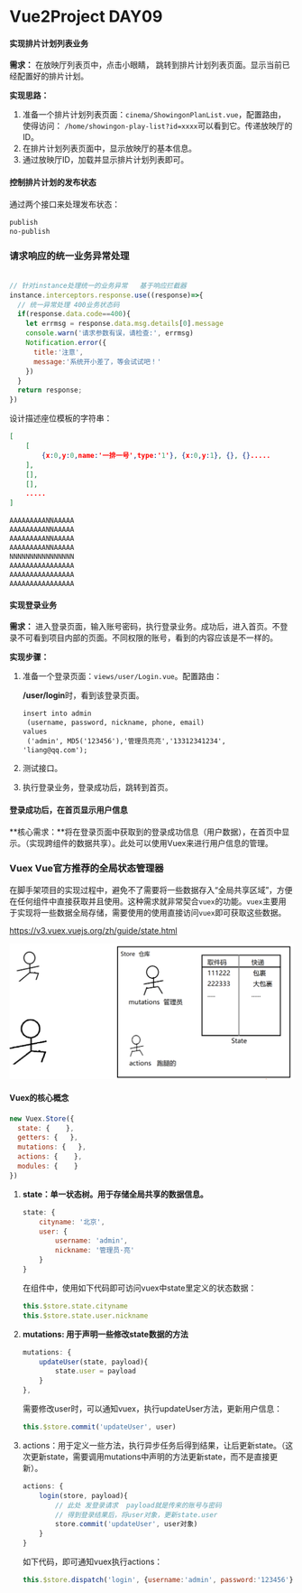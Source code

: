 # Vue2Project DAY09

#### 实现排片计划列表业务

**需求：** 在放映厅列表页中，点击小眼睛， 跳转到排片计划列表页面。显示当前已经配置好的排片计划。

**实现思路：** 

1. 准备一个排片计划列表页面：`cinema/ShowingonPlanList.vue`，配置路由，使得访问： `/home/showingon-play-list?id=xxxx`可以看到它。传递放映厅的ID。
2. 在排片计划列表页面中，显示放映厅的基本信息。
3. 通过放映厅ID，加载并显示排片计划列表即可。



#### 控制排片计划的发布状态

通过两个接口来处理发布状态：

```
publish
no-publish
```



### 请求响应的统一业务异常处理

```javascript

// 针对instance处理统一的业务异常   基于响应拦截器
instance.interceptors.response.use((response)=>{
  // 统一异常处理 400业务状态码
  if(response.data.code==400){
    let errmsg = response.data.msg.details[0].message
    console.warn('请求参数有误，请检查:', errmsg)
    Notification.error({
      title:'注意', 
      message:'系统开小差了，等会试试吧！'
    })
  }
  return response;
})
```



设计描述座位模板的字符串：

```json
[
    [
        {x:0,y:0,name:'一排一号',type:'1'}, {x:0,y:1}, {}, {}.....
    ],
    [],
    [],
    .....
]
```

```
AAAAAAAAANNAAAAA
AAAAAAAAANNAAAAA
AAAAAAAAANNAAAAA
AAAAAAAAANNAAAAA
NNNNNNNNNNNNNNNN
AAAAAAAAAAAAAAAA
AAAAAAAAAAAAAAAA
AAAAAAAAAAAAAAAA
```



#### 实现登录业务

**需求：** 进入登录页面，输入账号密码，执行登录业务。成功后，进入首页。不登录不可看到项目内部的页面。不同权限的账号，看到的内容应该是不一样的。

**实现步骤：**

1. 准备一个登录页面：`views/user/Login.vue`。配置路由：

   **/user/login**时，看到该登录页面。 

   ```
   insert into admin 
   	(username, password, nickname, phone, email) 
   values 
   	('admin', MD5('123456'),'管理员亮亮','13312341234', 'liang@qq.com');
   ```

2. 测试接口。

3. 执行登录业务，登录成功后，跳转到首页。



#### 登录成功后，在首页显示用户信息

**核心需求：**将在登录页面中获取到的登录成功信息（用户数据），在首页中显示。（实现跨组件的数据共享）。此处可以使用Vuex来进行用户信息的管理。



### Vuex   Vue官方推荐的全局状态管理器

在脚手架项目的实现过程中，避免不了需要将一些数据存入“全局共享区域”，方便在任何组件中直接获取并且使用。这种需求就非常契合`vuex`的功能。`vuex`主要用于实现将一些数据全局存储，需要使用的使用直接访问`vuex`即可获取这些数据。

https://v3.vuex.vuejs.org/zh/guide/state.html

![1686736761678](../../day08/note/assets/1686736761678.png)

#### Vuex的核心概念

```javascript
new Vuex.Store({
  state: {    },
  getters: {   },
  mutations: {   },
  actions: {    },
  modules: {    }
})
```

1. **state：单一状态树。用于存储全局共享的数据信息。**

   ```javascript
   state: {
       cityname: '北京',
       user: {
           username: 'admin',
           nickname: '管理员·亮'
       }
   }
   ```

   在组件中，使用如下代码即可访问vuex中state里定义的状态数据：

   ```javascript
   this.$store.state.cityname
   this.$store.state.user.nickname
   ```

2. **mutations: 用于声明一些修改state数据的方法**

   ```javascript
   mutations: {   
       updateUser(state, payload){  
           state.user = payload
       }
   },
   ```

   需要修改user时，可以通知vuex，执行updateUser方法，更新用户信息：

   ```javascript
   this.$store.commit('updateUser', user)
   ```

3. actions：用于定义一些方法，执行异步任务后得到结果，让后更新state。（这次更新state，需要调用mutations中声明的方法更新state，而不是直接更新）。

   ```javascript
   actions: {
       login(store, payload){
           // 此处 发登录请求  payload就是传来的账号与密码
           // 得到登录结果后，将user对象，更新state.user
           store.commit('updateUser', user对象)
       }
   }
   ```

   如下代码，即可通知vuex执行actions：

   ```javascript
   this.$store.dispatch('login', {username:'admin', password:'123456'})
   ```












































